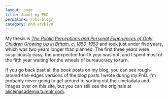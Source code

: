 ```yaml
---
layout: page
title: About my PhD
permalink: /phd-blog/
category: phd-archive
---
```


My thesis is [<cite>The Public Perceptions and Personal Experiences of Only Children Growing Up in Britain, c. 1850-1950</cite>](http://repository.essex.ac.uk/22943/) and took just under five years, which was two years longer than planned. The first three years were suspiciously easy, the unexpected fourth year was not, and I spent most of the fifth year waiting for the wheels of bureaucracy to turn.

If you go back past all the book posts on my blog, you can see rough-around-the-edges versions of the blog posts I wrote during my PhD. I'm probably never going to get around to sorting out their metadata and images over on this site, but you can still see the originals at <a href="https://aliceinacademia.tumblr.com/" target="_blank">aliceinacademia.tumblr.com</a>.
